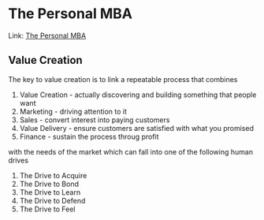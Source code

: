 # The Personal MBA

Link: [The Personal MBA](https://personalmba.com/)

## Value Creation

The key to value creation is to link a repeatable process that combines

1. Value Creation - actually discovering and building something that people want
2. Marketing - driving attention to it
3. Sales - convert interest into paying customers
4. Value Delivery - ensure customers are satisfied with what you promised
5. Finance - sustain the process throug profit

with the needs of the market which can fall into one of the following human drives

1. The Drive to Acquire
2. The Drive to Bond
3. The Drive to Learn
4. The Drive to Defend
5. The Drive to Feel

